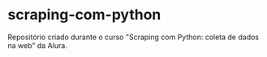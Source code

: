 # scraping-com-python
Repositório criado durante o curso "Scraping com Python: coleta de dados na web" da Alura.

